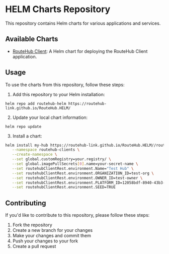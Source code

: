 # HELM Charts Repository

This repository contains Helm charts for various applications and services.

## Available Charts

- [RouteHub Client](./routehub-client/README.md): A Helm chart for deploying the RouteHub Client application.

## Usage

To use the charts from this repository, follow these steps:

1. Add this repository to your Helm installation:
```
helm repo add routehub-helm https://routehub-link.github.io/RouteHub.HELM/
```

2. Update your local chart information:
```
helm repo update
```

3. Install a chart:
```bash
helm install my-hub https://routehub-link.github.io/RouteHub.HELM//routehub-client-hub \
   --namespace routehub-clients \
   --create-namespace \
   --set global.customRegistry=your.registry/ \
   --set global.imagePullSecrets[0].name=your-secret-name \
   --set routehubClientRest.environment.Name="Test Hub" \
   --set routehubClientRest.environment.ORGANIZATION_ID=test-org \
   --set routehubClientRest.environment.OWNER_ID=test-owner \
   --set routehubClientRest.environment.PLATFORM_ID=12058bdf-8940-43b3-bd90-13487e4c8fc4 \
   --set routehubClientRest.environment.SEED=TRUE 
```

## Contributing

If you'd like to contribute to this repository, please follow these steps:

1. Fork the repository
2. Create a new branch for your changes
3. Make your changes and commit them
4. Push your changes to your fork
5. Create a pull request
